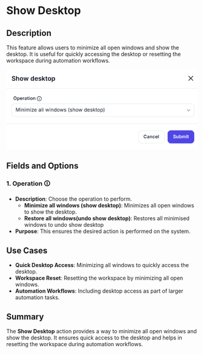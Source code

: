 # Show Desktop  

## Description

This feature allows users to minimize all open windows and show the desktop. It is useful for quickly accessing the desktop or resetting the workspace during automation workflows.  

![Show Desktop](show-desktop.png)  

## Fields and Options  

### 1. **Operation** 🛈

- **Description**: Choose the operation to perform.  
  - **Minimize all windows (show desktop)**: Minimizes all open windows to show the desktop.
  - **Restore all windows(undo show desktop)**:
  Restores all minimised windows to undo show desktop  
- **Purpose**: This ensures the desired action is performed on the system.  

## Use Cases  

- **Quick Desktop Access**: Minimizing all windows to quickly access the desktop.  
- **Workspace Reset**: Resetting the workspace by minimizing all open windows.  
- **Automation Workflows**: Including desktop access as part of larger automation tasks.  

## Summary

The **Show Desktop** action provides a way to minimize all open windows and show the desktop. It ensures quick access to the desktop and helps in resetting the workspace during automation workflows.
